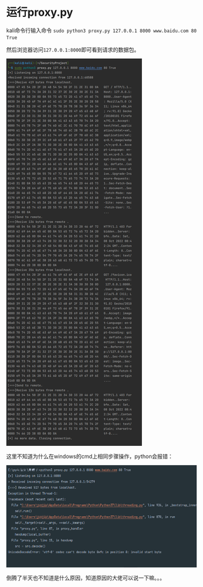 # 运行proxy.py

kali命令行输入命令 `sudo python3 proxy.py 127.0.0.1 8000 www.baidu.com 80 True`

然后浏览器访问`127.0.0.1:8000`即可看到请求的数据包。

![image-20221008164555419](proxy.assets/image-20221008164555419.png)



这里不知道为什么在windows的cmd上相同步骤操作，python会报错：

![image-20221008165139068](proxy.assets/image-20221008165139068.png)

倒腾了半天也不知道是什么原因，知道原因的大佬可以说一下嘛。。。